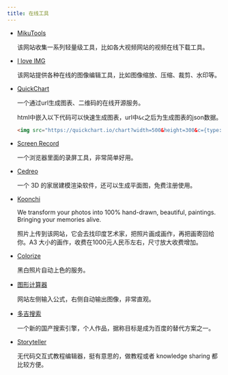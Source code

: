 ```yaml
---
title: 在线工具
---
```


- [MikuTools](https://miku.tools/)

  该网站收集一系列轻量级工具，比如各大视频网站的视频在线下载工具。



- [I love IMG](https://www.iloveimg.com/)

  该网站提供各种在线的图像编辑工具，比如图像缩放、压缩、裁剪、水印等。



- [QuickChart](<https://quickchart.io/>)

  一个通过url生成图表、二维码的在线开源服务。
  
  html中嵌入以下代码可以快速生成图表，url中`&c`之后为生成图表的json数据。
  
  ```html
  <img src="https://quickchart.io/chart?width=500&height=300&c={type:'bar',data:{labels:['January','February','March','April', 'May'], datasets:[{label:'Dogs',data:[50,60,70,180,190]},{label:'Cats',data:[100,200,300,400,500]}]}}"/>
  ```



- [Screen Record](https://screenrecord.43z.one/)

  一个浏览器里面的录屏工具，非常简单好用。



- [Cedreo](https://cedreo.com/en/)

  一个 3D 的家居建模渲染软件，还可以生成平面图，免费注册使用。



- [Koonchi](https://koonchi.com/)

  We transform your photos into 100% hand-drawn, beautiful, paintings. Bringing your memories alive.

  照片上传到该网站，它会去找印度艺术家，把照片画成画作，再把画寄回给你。A3 大小的画作，收费在1000元人民币左右，尺寸放大收费增加。



- [Colorize](https://colorize.cc/)

  黑白照片自动上色的服务。



- [图形计算器](https://www.desmos.com/calculator)

  网站左侧输入公式，右侧自动输出图像，非常直观。



- [多吉搜索](https://dogedoge.com/)

  一个新的国产搜索引擎，个人作品，据称目标是成为百度的替代方案之一。



-   [Storyteller](https://storyteller.webzard.io/)

    无代码交互式教程编辑器，挺有意思的，做教程或者 knowledge sharing 都比较方便。